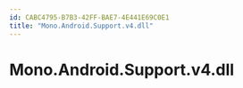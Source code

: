 ```yaml
---
id: CABC4795-B7B3-42FF-BAE7-4E441E69C0E1
title: "Mono.Android.Support.v4.dll"
---
```


# Mono.Android.Support.v4.dll

